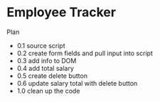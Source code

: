 Employee Tracker
================

Plan
* 0.1 source script
* 0.2 create form fields and pull input into script
* 0.3 add info to DOM
* 0.4 add total salary
* 0.5 create delete button
* 0.6 update salary total with delete button
* 1.0 clean up the code
